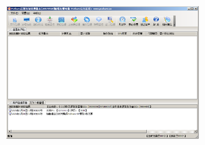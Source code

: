 ![Screenshot](https://raw.githubusercontent.com/Cryakl/Ultimate-RAT-Collection/refs/heads/main/PcShare/PcShare%2020070920/Screenshot.png)
